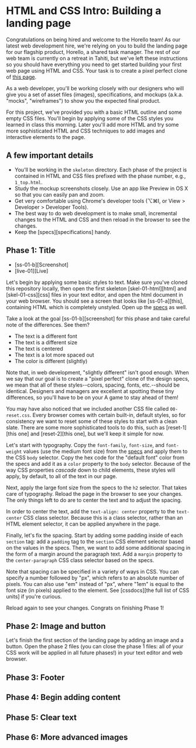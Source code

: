 # HTML and CSS Intro: Building a landing page

Congratulations on being hired and welcome to the Horello team! As our
latest web development hire, we're relying on you to build the landing
page for our flagship product, Horello, a shared task manager. The rest
of our web team is currently on a retreat in Tahiti, but we've left
these instructions so you should have everything you need to get
started building your first web page using HTML and CSS. Your task is to
create a pixel perfect clone of [this page][live-06].

As a web developer, you'll be working closely with our designers
who will give you a set of asset files (images), specifications, and
mockups (a.k.a. "mocks", "wireframes") to show you the expected final
product.

For this project, we've provided you with a basic HTML outline and some
empty CSS files. You'll begin by applying some of the CSS styles you
learned in class this morning. Later you'll add more HTML and try some
more sophisticated HTML and CSS techniques to add images and interactive
elements to the page.

## A few important details

- You'll be working in the `skeleton` directory. Each phase of the
project is contained in HTML and CSS files prefixed with the phase
number, e.g., `1_top.html`.
- Study the mockup screenshots closely. Use an app like Preview in OS X
so that you can easily pan and zoom.
- Get very comfortable using Chrome's developer tools (⌥⌘I, or View >
Developer > Developer Tools).
- The best way to do web development is to make small, incremental
changes to the HTML and CSS and then reload in the browser to see the
changes.
- Keep the [specs][specifications] handy.

[specs]: ./SPECIFICATIONS.md

## Phase 1: Title

- [ss-01-b][Screenshot]
- [live-01][Live]

Let's begin by applying some basic styles to text. Make sure you've
cloned this repository locally, then open the first skeleton
[skel-01-html][html] and [skel-01-css][css] files in your text editor,
and open the html document in your web browser. You should see a screen
that looks like [ss-01-a][this], containing HTML which is completely
unstyled. Open up the [specs] as well.

Take a look at the goal [ss-01-b][screenshot] for this phase and take
careful note of the differences. See them?

- The text is a different font
- The text is a different size
- The text is centered
- The text is a lot more spaced out
- The color is different (slightly)

Note that, in web development, "slightly different" isn't good enough.
When we say that our goal is to create a "pixel perfect" clone of the
design specs, we mean that all of these styles--colors, spacing, fonts,
etc.--should be identical. Designers and managers are excellent at
spotting these tiny differences, so you'll have to be on your A game to
stay ahead of them!

You may have also noticed that we included another CSS file called
`00-reset.css`. Every browser comes with certain built-in, default
styles, so for consistency we want to reset some of these styles to
start with a clean slate. There are some more sophisticated tools to do
this, such as [reset-1][this one] and [reset-2][this one], but we'll
keep it simple for now.

Let's start with typography. Copy the `font-family`, `font-size`, and
`font-weight` values (use the medium font size) from the [specs] and
apply them to the CSS `body` selector. Copy the hex code for the
"default font" color from the specs and add it as a `color` property to
the `body` selector. Because of the way CSS properties
_cascade_ down to child elements, these styles will apply, by default,
to all of the text in our page.

Next, apply the large font size from the specs to the `h2` selector.
That takes care of typography. Reload the page in the browser to see
your changes. The only things left to do are to center the text and to
adjust the spacing.

In order to center the text, add the `text-align: center` property to
the `text-center` CSS class selector. Because this is a class selector,
rather than an HTML element selector, it can be applied anywhere in the
page.

Finally, let's fix the spacing. Start by adding some padding inside of
each `section` tag: add a `padding` tag to the `section` CSS element
selector based on the values in the specs. Then, we want to add some
additional spacing in the form of a margin around the paragraph text.
Add a `margin` property to the `center-paragraph` CSS class selector
based on the specs.

Note that spacing can be specified in a variety of ways in CSS. You can
specify a number followed by "px", which refers to an absolute number of
pixels. You can also use "em" instead of "px", where "1em" is equal to
the font size (in pixels) applied to the element. See [cssdocs][the full
list of CSS units] if you're curious.

Reload again to see your changes. Congrats on finishing Phase 1!

[live-01]: http://horizons-school-of-technology.github.io/week02/day1/1_landing_page/solution/01-title.html
[ss-01-a]: ./screenshots/01-title-a.png
[ss-01-b]: ./screenshots/01-title-b.png
[skel-01-html]: ./skeleton/01-title.html
[skel-01-css]: ./skeleton/css/01-title.css
[reset-1]: http://meyerweb.com/eric/tools/css/reset/
[reset-2]: https://necolas.github.io/normalize.css/
[cssunits]: http://www.w3schools.com/cssref/css_units.asp

## Phase 2: Image and button

Let's finish the first section of the landing page by adding an image
and a button. Open the phase 2 files (you can close the phase 1 files:
all of your CSS work will be applied in all future phases!) in your
text editor and web browser.



## Phase 3: Footer

## Phase 4: Begin adding content

## Phase 5: Clear text

## Phase 6: More advanced images

[live-06]: http://horizons-school-of-technology.github.io/week02/day1/1_landing_page/01-top.html
